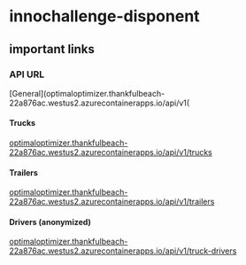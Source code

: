 # innochallenge-disponent

## important links

### API URL
[General](optimaloptimizer.thankfulbeach-22a876ac.westus2.azurecontainerapps.io/api/v1(

#### Trucks
[optimaloptimizer.thankfulbeach-22a876ac.westus2.azurecontainerapps.io/api/v1/trucks](optimaloptimizer.thankfulbeach-22a876ac.westus2.azurecontainerapps.io/api/v1/trucks)

#### Trailers
[optimaloptimizer.thankfulbeach-22a876ac.westus2.azurecontainerapps.io/api/v1/trailers](optimaloptimizer.thankfulbeach-22a876ac.westus2.azurecontainerapps.io/api/v1/trailers)

#### Drivers (anonymized)
[optimaloptimizer.thankfulbeach-22a876ac.westus2.azurecontainerapps.io/api/v1/truck-drivers](optimaloptimizer.thankfulbeach-22a876ac.westus2.azurecontainerapps.io/api/v1/truck-drivers)
